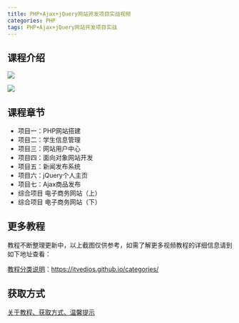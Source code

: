 ```yaml
---
title: PHP+Ajax+jQuery网站开发项目实战视频
categories: PHP
tags: PHP+Ajax+jQuery网站开发项目实战
---
```


## 课程介绍

![](http://oqn6ggw87.bkt.clouddn.com/网站开发项目实战视频1.png)

<!--more-->

![](http://oqn6ggw87.bkt.clouddn.com/网站开发项目实战视频2.png)

## 课程章节

- 项目一：PHP网站搭建
- 项目二：学生信息管理
- 项目三：网站用户中心
- 项目四：面向对象网站开发
- 项目五：新闻发布系统
- 项目六：jQuery个人主页
- 项目七：Ajax商品发布
- 综合项目 电子商务网站（上）
- 综合项目 电子商务网站（下）

## 更多教程

教程不断整理更新中，以上截图仅供参考，如需了解更多视频教程的详细信息请到如下地址查看：

[教程分类说明](https://itvedios.github.io/categories/)：<https://itvedios.github.io/categories/>

## 获取方式

[关于教程、获取方式、温馨提示](https://itvedios.github.io/about/)